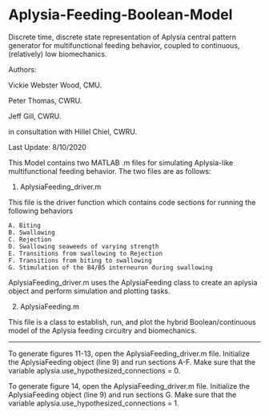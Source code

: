 # Aplysia-Feeding-Boolean-Model
Discrete time, discrete state representation of Aplysia central pattern generator for multifunctional feeding behavior, coupled to continuous, (relatively) low biomechanics.  


Authors:

Vickie Webster Wood, CMU.

Peter Thomas, CWRU.

Jeff Gill, CWRU.

in consultation with Hillel Chiel, CWRU.



Last Update: 8/10/2020

This Model contains two MATLAB .m files for simulating Aplysia-like multifunctional feeding behavior. The two files are as follows:

1. AplysiaFeeding_driver.m

This file is the driver function which contains code sections for running the following behaviors

	A. Biting
	B. Swallowing
	C. Rejection
	D. Swallowing seaweeds of varying strength
	E. Transitions from swallowing to Rejection
	F. Transitions from biting to swallowing
	G. Stimulation of the B4/B5 interneuron during swallowing
	
AplysiaFeeding_driver.m uses the AplysiaFeeding class to create an aplysia object and perform simulation and plotting tasks.
	
2. AplysiaFeeding.m

This file is a class to establish, run, and plot the hybrid Boolean/continuous model of the Aplysia feeding circuitry and biomechanics.



------------------------------------------------------------------------------------------------------------------
To generate figures 11-13, open the AplysiaFeeding_driver.m file. Initialize the AplysiaFeeding object (line 9) and run sections A-F. Make sure that the variable aplysia.use_hypothesized_connections = 0.

To generate figure 14, open the AplysiaFeeding_driver.m file. Initialize the AplysiaFeeding object (line 9) and run sections G. Make sure that the variable aplysia.use_hypothesized_connections = 1.


